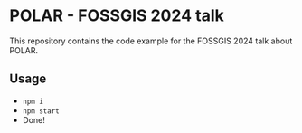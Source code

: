 # POLAR - FOSSGIS 2024 talk
This repository contains the code example for the FOSSGIS 2024 talk about POLAR.

## Usage

- `npm i`
- `npm start`
- Done!
